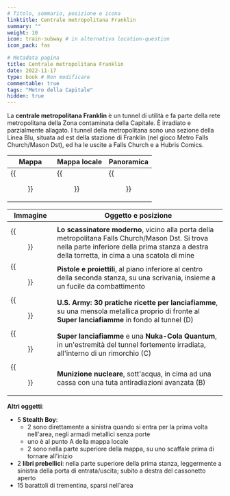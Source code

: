```yaml
---
# Titolo, sommario, posizione e icona
linktitle: Centrale metropolitana Franklin
summary: ""
weight: 10
icon: train-subway # in alternativa location-question
icon_pack: fas

# Metadata pagina
title: Centrale metropolitana Franklin
date: 2022-11-17
type: book # Non modificare
commentable: true
tags: "Metro della Capitale"
hidden: true
---
```


<div class="fo3">


La **centrale metropolitana Franklin** è un tunnel di utilità e fa parte della rete metropolitana della Zona contaminata della Capitale. È irradiato e parzialmente allagato. I tunnel della metropolitana sono una sezione della Linea Blu, situata ad est della stazione di Franklin (nel gioco Metro Falls Church/Mason Dst), ed ha le uscite a Falls Church e a Hubris Comics.

| Mappa | Mappa locale | Panoramica |
| ----- | ------------ | ---------- |
|  {{<figure src="fo3/Falls_Church_HC_loc.webp">}} | {{<figure src="fo3/Metro_Franklin_Metro_Utility_map.webp">}}  | {{<figure src="fo3/Franklin_Metro_utility.webp">}}  |

| Immagine                                          | Oggetto e posizione                                                                                                                                                                                 |
| ------------------------------------------------- | --------------------------------------------------------------------------------------------------------------------------------------------------------------------------------------------------- |
|                                                   |                                                                                                                                                                                                     |
| {{<figure src="fo3/Tumblers_Today_Franklin_Metro_utility.webp">}}   | **Lo scassinatore moderno**, vicino alla porta della metropolitana Falls Church/Mason Dst. Si trova nella parte inferiore della prima stanza a destra della torretta, in cima a una scatola di mine |
| {{<figure src="fo3/Guns_and_Bullets_Franklin_Metro_utility.webp">}} | **Pistole e proiettili**, al piano inferiore al centro della seconda stanza, su una scrivania, insieme a un fucile da combattimento                                                                 |
| {{<figure src="fo3/US_Army_HFR_Franklin_Metro_utility.webp">}}      | **U.S. Army: 30 pratiche ricette per lanciafiamme**, su una mensola metallica proprio di fronte al **Super lanciafiamme** in fondo al tunnel (D)                                              |
| {{<figure src="fo3/FMU_Burnmaster.webp">}}                          | **Super lanciafiamme** e una **Nuka-Cola Quantum**, in un'estremità del tunnel fortemente irradiata, all'interno di un rimorchio (C)                                                                                      |
| {{<figure src="fo3/Franklin_Metro_utility_mini_nuke.webp">}}        | **Munizione nucleare**, sott'acqua, in cima ad una cassa con una tuta antiradiazioni avanzata (B)                                                                                                                                                                                                    |

**Altri oggetti**:
- 5 **Stealth Boy**:
	- 2 sono direttamente a sinistra quando si entra per la prima volta nell'area, negli armadi metallici senza porte
	- uno è al punto A della mappa locale
	- 2 sono nella parte superiore della mappa, su uno scaffale prima di tornare all'inizio
- 2 **libri prebellici**: nella parte superiore della prima stanza, leggermente a sinistra della porta di entrata/uscita; subito a destra del cassonetto aperto
- 15 barattoli di trementina, sparsi nell'area

</div>


